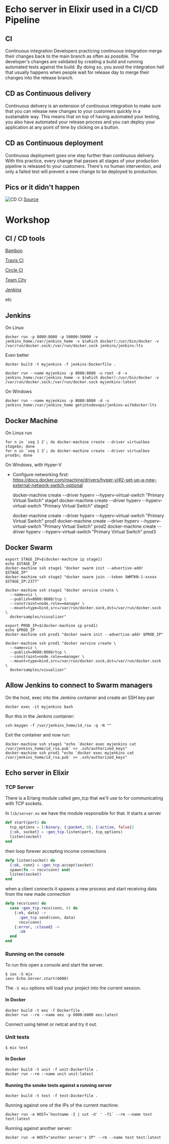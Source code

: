 # Echo server in Elixir used in a CI/CD Pipeline

## CI

Continuous integration
Developers practicing continuous integration merge their changes back to the main branch as often as possible. The developer's changes are validated by creating a build and running automated tests against the build. By doing so, you avoid the integration hell that usually happens when people wait for release day to merge their changes into the release branch.

## CD as Continuous delivery

Continuous delivery is an extension of continuous integration to make sure that you can release new changes to your customers quickly in a sustainable way. This means that on top of having automated your testing, you also have automated your release process and you can deploy your application at any point of time by clicking on a button.

## CD as Continuous deployment

Continuous deployment goes one step further than continuous delivery. With this practice, every change that passes all stages of your production pipeline is released to your customers. There's no human intervention, and only a failed test will prevent a new change to be deployed to production.

## Pics or it didn't happen

![CD CI](https://wac-cdn.atlassian.com/dam/jcr:84fa9fcf-4ad0-4417-96d3-e5d3387d7f81/CDmicro-600x338-retina2x-B_cicds.png?cdnVersion=ji)
[Source](https://www.atlassian.com/continuous-delivery/ci-vs-ci-vs-cd)

# Workshop

## CI / CD tools

[Bamboo](https://www.atlassian.com/software/bamboo)

[Travis CI](https://travis-ci.org/)

[Circle CI](https://circleci.com/)

[Team City](https://www.jetbrains.com/teamcity/)

[Jenkins](https://jenkins.io/)

etc

## Jenkins

On Linux

    docker run -p 8080:8080 -p 50000:50000 -v jenkins_home:/var/jenkins_home -v $(which docker):/usr/bin/docker -v /var/run/docker.sock:/var/run/docker.sock jenkins/jenkins:lts

Even better

    docker build -t myjenkins -f jenkins-Dockerfile .

    docker run --name myjenkins -p 8080:8080 -u root -d -v jenkins_home:/var/jenkins_home -v $(which docker):/usr/bin/docker -v /var/run/docker.sock:/var/run/docker.sock myjenkins:latest

On Windows

    docker run --name myjenkins -p 8080:8080 -d -v jenkins_home:/var/jenkins_home getintodevops/jenkins-withdocker:lts

## Docker Machine

On Linux run

    for n in `seq 1 2`; do docker-machine create --driver virtualbox stage$n; done
    for n in `seq 1 3`; do docker-machine create --driver virtualbox prod$n; done

On Windows, with Hyper-V

*   Configure networking first: https://docs.docker.com/machine/drivers/hyper-v/#2-set-up-a-new-external-network-switch-optional


    docker-machine create --driver hyperv --hyperv-virtual-switch "Primary Virtual Switch" stage1
    docker-machine create --driver hyperv --hyperv-virtual-switch "Primary Virtual Switch" stage2

    docker-machine create --driver hyperv --hyperv-virtual-switch "Primary Virtual Switch" prod1
    docker-machine create --driver hyperv --hyperv-virtual-switch "Primary Virtual Switch" prod2
    docker-machine create --driver hyperv --hyperv-virtual-switch "Primary Virtual Switch" prod3

## Docker Swarm

    export STAGE_IP=$(docker-machine ip stage1)
    echo $STAGE_IP
    docker-machine ssh stage1 "docker swarm init --advertise-addr $STAGE_IP"
    docker-machine ssh stage2 "docker swarm join --token SWMTKN-1-xxxxx $STAGE_IP:2377"

    docker-machine ssh stage1 "docker service create \
      --name=viz \
      --publish=8080:8080/tcp \
      --constraint=node.role==manager \
      --mount=type=bind,src=/var/run/docker.sock,dst=/var/run/docker.sock \
      dockersamples/visualizer"

    export PROD_IP=$(docker-machine ip prod1)
    echo $PROD_IP
    docker-machine ssh prod1 "docker swarm init --advertise-addr $PROD_IP"

    docker-machine ssh prod1 "docker service create \
      --name=viz \
      --publish=8080:8080/tcp \
      --constraint=node.role==manager \
      --mount=type=bind,src=/var/run/docker.sock,dst=/var/run/docker.sock \
      dockersamples/visualizer"

## Allow Jenkins to connect to Swarm managers

On the host, exec into the Jenkins container and create an SSH key pair

    docker exec -it myjenkins bash

Run this in the Jenkins container:

    ssh-keygen -f /var/jenkins_home/id_rsa -q -N ""

Exit the container and now run:

    docker-machine ssh stage1 "echo `docker exec myjenkins cat /var/jenkins_home/id_rsa.pub` >> .ssh/authorized_keys"
    docker-machine ssh prod1 "echo `docker exec myjenkins cat /var/jenkins_home/id_rsa.pub` >> .ssh/authorized_keys"

## Echo server in Elixir

### TCP Server

There is a Erlang module called gen_tcp that we'll use to for communicating
with TCP sockets.

In `lib/server.ex` we have the module responsible for that. It starts
a server

```elixir
def start(port) do
  tcp_options = [:binary, {:packet, 0}, {:active, false}]
  {:ok, socket} = :gen_tcp.listen(port, tcp_options)
  listen(socket)
end
```

then loop forever accepting income connections

```elixir
defp listen(socket) do
  {:ok, conn} = :gen_tcp.accept(socket)
  spawn(fn -> recv(conn) end)
  listen(socket)
end
```

when a client connects it spawns a new process and start receiving data
from the new made connection

```elixir
defp recv(conn) do
  case :gen_tcp.recv(conn, 0) do
    {:ok, data} ->
      :gen_tcp.send(conn, data)
      recv(conn)
    {:error, :closed} ->
      :ok
  end
end
```

### Running on the console

To run this open a console and start the server.

    $ iex -S mix
    iex> Echo.Server.start(6000)

The `-S mix` options will load your project into the current session.

#### In Docker

    docker build -t ees -f Dockerfile .
    docker run --rm --name ees -p 6000:6000 ees:latest

Connect using telnet or netcat and try it out.

### Unit tests

    $ mix test

#### In Docker

    docker build -t unit -f unit-Dockerfile .
    docker run --rm --name unit unit:latest

#### Running the smoke tests against a running server

    docker build -t test -f test-Dockerfile .

Running against one of the IPs of the current machine:

    docker run -e HOST=`hostname -I | cut -d' ' -f1` --rm --name test test:latest

Running against another server:

    docker run -e HOST="another server's IP" --rm --name test test:latest
